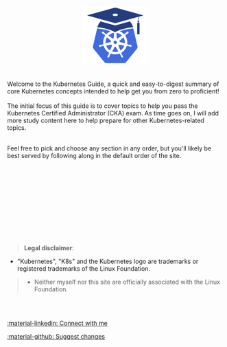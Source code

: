 <center>
<img src="logo.png" width="30%">
</center>
<br><br>
Welcome to the Kubernetes Guide, a quick and easy-to-digest summary of core Kubernetes concepts intended to help get you from zero to proficient!  
<br/><br/>
The initial focus of this guide is to cover topics to help you pass the Kubernetes Certified Administrator (CKA) exam. As time goes on, I will add more study content here to help prepare for other Kubernetes-related topics.
<br><br>

Feel free to pick and choose any section in any order, but you'll likely be best served by following along in the default order of the site.
<br><br><br>

<br/><br/><br/><br/><br/><br/><br/><br/>
> **Legal disclaimer**:  
>  
> 
* "Kubernetes", "K8s" and the Kubernetes logo are trademarks or registered trademarks of the Linux Foundation.  
>  
> * Neither myself nor this site are officially associated with the Linux Foundation. 

<br><br>

[:material-linkedin: Connect with me](https://www.linkedin.com/in/aaronbraundmeier/)

[:material-github: Suggest changes](https://github.com/Braundo/kubernetes-guide)